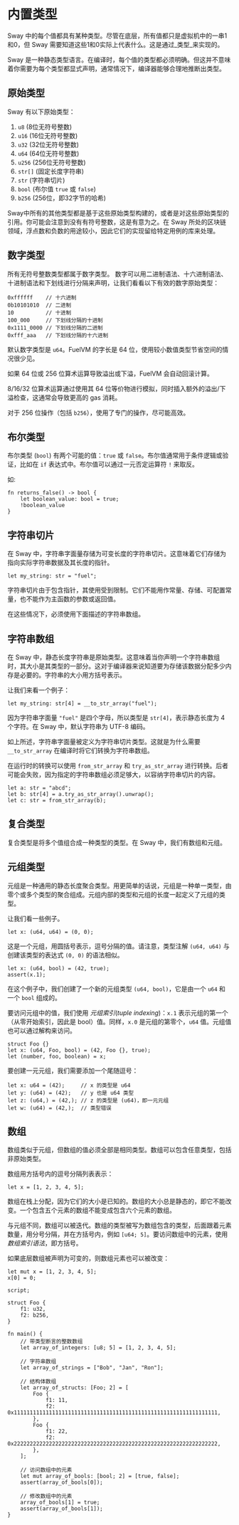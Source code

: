 # 内置类型

Sway 中的每个值都具有某种类型。尽管在底层，所有值都只是虚拟机中的一串1和0，但 Sway 需要知道这些1和0实际上代表什么。这是通过_类型_来实现的。
<!-- This section should explain how Sway types are inferred -->
<!-- sway_types:example:start -->
Sway 是一种静态类型语言。在编译时，每个值的类型都必须明确。但这并不意味着你需要为每个类型都显式声明，通常情况下，编译器能够合理地推断出类型。
<!-- sway_types:example:end -->


## 原始类型

<!-- This section should list the primitive types in Sway -->
<!-- prim_types:example:start -->
Sway 有以下原始类型：

1. `u8` (8位无符号整数)
1. `u16` (16位无符号整数)
1. `u32` (32位无符号整数)
1. `u64` (64位无符号整数)
1. `u256` (256位无符号整数)
1. `str[]` (固定长度字符串)
1. `str` (字符串切片)
1. `bool` (布尔值 `true` 或 `false`)
1. `b256` (256位，即32字节的哈希)

Sway中所有的其他类型都是基于这些原始类型构建的，或者是对这些原始类型的引用。你可能会注意到没有有符号整数，这是有意为之。在 Sway 所处的区块链领域，浮点数和负数的用途较小，因此它们的实现留给特定用例的库来处理。
<!-- prim_types:example:end -->

## 数字类型

所有无符号整数类型都属于数字类型。
数字可以用二进制语法、十六进制语法、十进制语法和下划线进行分隔来声明，让我们看看以下有效的数字原始类型：

```sway
0xffffff    // 十六进制
0b10101010  // 二进制
10          // 十进制
100_000     // 下划线分隔的十进制
0x1111_0000 // 下划线分隔的二进制
0xfff_aaa   // 下划线分隔的十六进制
```

<!-- This section should explain the default numeric type in Sway -->
<!-- default_num:example:start -->
默认数字类型是 `u64`。FuelVM 的字长是 64 位，使用较小数值类型节省空间的情况很少见。

如果 64 位或 256 位算术运算导致溢出或下溢，FuelVM 会自动回滚计算。

8/16/32 位算术运算通过使用其 64 位等价物进行模拟，同时插入额外的溢出/下溢检查，这通常会导致更高的 gas 消耗。

对于 256 位操作（包括 `b256`），使用了专门的操作，尽可能高效。
<!-- default_num:example:end -->

## 布尔类型

<!-- This section should explain the `bool` type -->
<!-- bool:example:start -->
布尔类型 (`bool`) 有两个可能的值：`true` 或 `false`。布尔值通常用于条件逻辑或验证，比如在 `if` 表达式中。布尔值可以通过一元否定运算符 `!` 来取反。
<!-- bool:example:end -->

如:

```sway
fn returns_false() -> bool {
    let boolean_value: bool = true;
    !boolean_value
}
```

## 字符串切片

<!-- This section should explain the string type in Sway -->
<!-- str:example:start -->
在 Sway 中，字符串字面量存储为可变长度的字符串切片。这意味着它们存储为指向实际字符串数据及其长度的指针。
<!-- str:example:end -->

```sway
let my_string: str = "fuel";
```

字符串切片由于包含指针，其使用受到限制。它们不能用作常量、存储、可配置常量，也不能作为主函数的参数或返回值。

在这些情况下，必须使用下面描述的字符串数组。

## 字符串数组

<!-- This section should explain the string type in Sway -->
<!-- str:example:start -->
在 Sway 中，静态长度字符串是原始类型。这意味着当你声明一个字符串数组时，其大小是其类型的一部分。这对于编译器来说知道要为存储该数据分配多少内存是必要的。字符串的大小用方括号表示。
<!-- str:example:end -->

让我们来看一个例子：

```sway
let my_string: str[4] = __to_str_array("fuel");
```

因为字符串字面量 `"fuel"` 是四个字母，所以类型是 `str[4]`，表示静态长度为 4 个字符。在 Sway 中，默认字符串为 UTF-8 编码。

如上所述，字符串字面量被定义为字符串切片类型。这就是为什么需要 `__to_str_array` 在编译时将它们转换为字符串数组。

在运行时的转换可以使用 `from_str_array` 和 `try_as_str_array` 进行转换。后者可能会失败，因为指定的字符串数组必须足够大，以容纳字符串切片的内容。

```sway
let a: str = "abcd";
let b: str[4] = a.try_as_str_array().unwrap();
let c: str = from_str_array(b);
```

## 复合类型

复合类型是将多个值组合成一种类型的类型。在 Sway 中，我们有数组和元组。

## 元组类型

<!-- This section should explain what a tuple is -->
<!-- tuple:example:start -->
元组是一种通用的静态长度聚合类型。用更简单的话说，元组是一种单一类型，由零个或多个类型的聚合组成。元组内部的类型和元组的长度一起定义了元组的类型。
<!-- tuple:example:end -->

让我们看一些例子。

```sway
let x: (u64, u64) = (0, 0);
```

这是一个元组，用圆括号表示，逗号分隔的值。请注意，类型注解 `(u64, u64)` 与创建该类型的表达式 `(0, 0)` 的语法相似。

```sway
let x: (u64, bool) = (42, true);
assert(x.1);
```

在这个例子中，我们创建了一个新的元组类型 `(u64, bool)`，它是由一个 `u64` 和一个 `bool` 组成的。

<!-- This section should explain how to access a value in a tuple -->
<!-- tuple_val:example:start -->
要访问元组中的值，我们使用 _元组索引_(_tuple indexing_)：`x.1` 表示元组的第一个（从零开始索引，因此是 bool）值。同样，`x.0` 是元组的第零个，`u64` 值。元组值也可以通过解构来访问。
<!-- tuple_val:example:end -->

```sway
struct Foo {}
let x: (u64, Foo, bool) = (42, Foo {}, true);
let (number, foo, boolean) = x;
```

要创建一元元组，我们需要添加一个尾随逗号：

```sway
let x: u64 = (42);     // x 的类型是 u64
let y: (u64) = (42);   // y 也是 u64 类型
let z: (u64,) = (42,); // z 的类型是 (u64)，即一元元组
let w: (u64) = (42,);  // 类型错误
```

## 数组

<!-- This section should explain what an array is -->
<!-- array:example:start -->
数组类似于元组，但数组的值必须全部是相同类型。数组可以包含任意类型，包括非原始类型。
<!-- array:example:end -->

数组用方括号内的逗号分隔列表表示：

```sway
let x = [1, 2, 3, 4, 5];
```

<!-- This section should explain arrays in depth -->
<!-- array_details:example:start -->
数组在栈上分配，因为它们的大小是已知的。数组的大小总是静态的，即它不能改变。一个包含五个元素的数组不能变成包含六个元素的数组。

与元组不同，数组可以被迭代。数组的类型被写为数组包含的类型，后面跟着元素数量，用分号分隔，并在方括号内，例如 `[u64; 5]`。要访问数组中的元素，使用 _数组索引语法_，即方括号。
<!-- array_details:example:end -->

如果底层数组被声明为可变的，则数组元素也可以被改变：

```sway
let mut x = [1, 2, 3, 4, 5];
x[0] = 0;
```

```sway
script;

struct Foo {
    f1: u32,
    f2: b256,
}

fn main() {
    // 带类型断言的整数数组
    let array_of_integers: [u8; 5] = [1, 2, 3, 4, 5];

    // 字符串数组
    let array_of_strings = ["Bob", "Jan", "Ron"];

    // 结构体数组
    let array_of_structs: [Foo; 2] = [
        Foo {
            f1: 11,
            f2: 0x1111111111111111111111111111111111111111111111111111111111111111,
        },
        Foo {
            f1: 22,
            f2: 0x2222222222222222222222222222222222222222222222222222222222222222,
        },
    ];

    // 访问数组中的元素
    let mut array_of_bools: [bool; 2] = [true, false];
    assert(array_of_bools[0]);

    // 修改数组中的元素
    array_of_bools[1] = true;
    assert(array_of_bools[1]);
}
```
